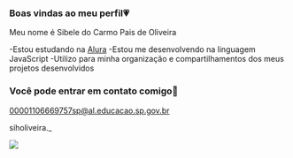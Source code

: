 ### Boas vindas ao meu perfil💗

Meu nome é Sibele do Carmo Pais de Oliveira

-Estou estudando na [Alura](https://www.alura.com.br)
-Estou me desenvolvendo na linguagem JavaScript
-Utilizo para minha organização e compartilhamentos dos meus projetos desenvolvidos 

### Você pode entrar em contato comigo📧

00001106669757sp@al.educacao.sp.gov.br

siholiveira._

![](https://media1.tenor.com/m/XjNWme8fph0AAAAC/peachandgoma-peachmad.gif)
